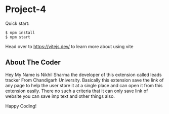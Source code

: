 # Project-4

Quick start:

```
$ npm install
$ npm start
````

Head over to https://vitejs.dev/ to learn more about using vite
## About The Coder
Hey My Name is Nikhil Sharma the developer of this extension called leads tracker From Chandigarh University. Basically this extension save the link of any page to help the user store it at a single place and can open it from this extension easily.
There no such a criteria that it can only save link of website you can save imp text and other things also.

Happy Coding!
